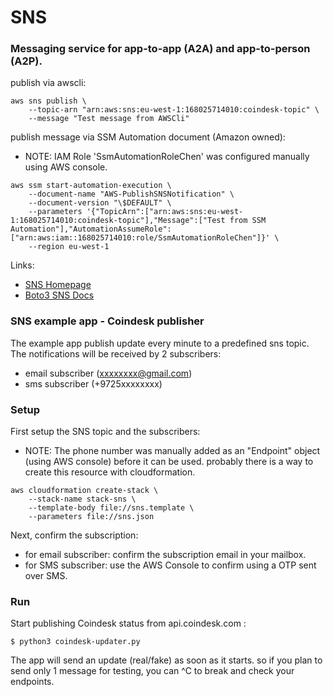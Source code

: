 # SNS

### Messaging service for app-to-app (A2A) and app-to-person (A2P).





publish via awscli:
```
aws sns publish \
    --topic-arn "arn:aws:sns:eu-west-1:168025714010:coindesk-topic" \
    --message "Test message from AWSCli"
```

publish message via SSM Automation document (Amazon owned):
* NOTE: IAM Role 'SsmAutomationRoleChen' was configured manually using AWS console. 

```
aws ssm start-automation-execution \
    --document-name "AWS-PublishSNSNotification" \
    --document-version "\$DEFAULT" \
    --parameters '{"TopicArn":["arn:aws:sns:eu-west-1:168025714010:coindesk-topic"],"Message":["Test from SSM Automation"],"AutomationAssumeRole":["arn:aws:iam::168025714010:role/SsmAutomationRoleChen"]}' \
    --region eu-west-1
```

Links:
* [SNS Homepage](https://aws.amazon.com/sns/?whats-new-cards.sort-by=item.additionalFields.postDateTime&whats-new-cards.sort-order=desc)
* [Boto3 SNS Docs](https://boto3.amazonaws.com/v1/documentation/api/latest/reference/services/sns.html)

### SNS example app - Coindesk publisher
The example app publish update every minute to a predefined sns topic. 
The notifications will be received by 2 subscribers:
* email subscriber (xxxxxxxx@gmail.com)
* sms subscriber (+9725xxxxxxxx)


### Setup
First setup the SNS topic and the subscribers:
* NOTE: The phone number was manually added as an "Endpoint" object (using AWS console) before it can be used. 
probably there is a way to create this resource with cloudformation.

```   
aws cloudformation create-stack \
    --stack-name stack-sns \        
    --template-body file://sns.template \ 
    --parameters file://sns.json
```
Next, confirm the subscription:
* for email subscriber: confirm the subscription email in your mailbox.
* for SMS subscriber: use the AWS Console to confirm using a OTP sent over SMS.


### Run

Start publishing Coindesk status from api.coindesk.com :
```
$ python3 coindesk-updater.py
```
The app will send an update (real/fake) as soon as it starts. 
so if you plan to send only 1 message for testing, you can ^C to break and 
check your endpoints.
